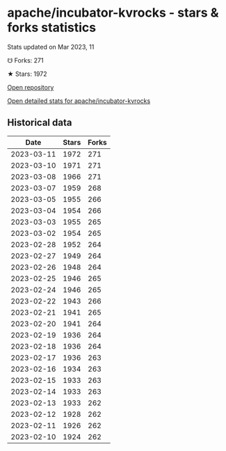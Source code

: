 # apache/incubator-kvrocks - stars & forks statistics

Stats updated on Mar 2023, 11

☋ Forks: 271

★ Stars: 1972

[Open repository](https://github.com/apache/incubator-kvrocks)

[Open detailed stats for apache/incubator-kvrocks](https://reviewgithub.com/rep/apache/incubator-kvrocks)

## Historical data
| Date | Stars | Forks |
|------|-------|-------|
| 2023-03-11 | 1972 | 271 | 
| 2023-03-10 | 1971 | 271 | 
| 2023-03-08 | 1966 | 271 | 
| 2023-03-07 | 1959 | 268 | 
| 2023-03-05 | 1955 | 266 | 
| 2023-03-04 | 1954 | 266 | 
| 2023-03-03 | 1955 | 265 | 
| 2023-03-02 | 1954 | 265 | 
| 2023-02-28 | 1952 | 264 | 
| 2023-02-27 | 1949 | 264 | 
| 2023-02-26 | 1948 | 264 | 
| 2023-02-25 | 1946 | 265 | 
| 2023-02-24 | 1946 | 265 | 
| 2023-02-22 | 1943 | 266 | 
| 2023-02-21 | 1941 | 265 | 
| 2023-02-20 | 1941 | 264 | 
| 2023-02-19 | 1936 | 264 | 
| 2023-02-18 | 1936 | 264 | 
| 2023-02-17 | 1936 | 263 | 
| 2023-02-16 | 1934 | 263 | 
| 2023-02-15 | 1933 | 263 | 
| 2023-02-14 | 1933 | 263 | 
| 2023-02-13 | 1933 | 262 | 
| 2023-02-12 | 1928 | 262 | 
| 2023-02-11 | 1926 | 262 | 
| 2023-02-10 | 1924 | 262 | 

